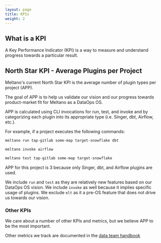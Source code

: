 ```yaml
---
layout: page
title: KPIs
weight: 2
---
```


## What is a KPI

A Key Performance Indicator (KPI) is a way to measure and understand progress towards a particular result.

## North Star KPI - Average Plugins per Project

Meltano's current North Star KPI is the average number of plugin types per project (APP).

The goal of APP is to help us validate our vision and our progress towards product-market fit for Meltano as a DataOps OS. 

APP is calculated using CLI invocations for run, test, and invoke and by categorizing each plugin into its
appropriate type (i.e. Singer, dbt, Airflow, etc.). 

For example, if a project executes the following commands:

```bash
meltano run tap-gitlab some-map target-snowflake dbt

meltano invoke airflow

meltano test tap-gitlab some-map target-snowflake
```

APP for this project is 3 because only Singer, dbt, and Airflow plugins are used.

We include `run` and `test` as they are relatively new features based on our DataOps OS vision. 
We include `invoke` as well because it implies specific usage of plugins.
We exclude `elt` as it a pre-OS feature that does not drive us towards our vision.

### Other KPIs

We care about a number of other KPIs and metrics, but we believe APP to be the most important. 

Other metrics we track are documented in the [data team handbook](/data-team/metrics-and-definitions)
